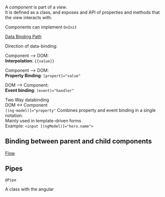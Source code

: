 A _component_ is part of a _view_.   
It is defined as a class, and exposes and API of properties and methods that the view interacts with.






Components can implement `OnInit`

[Data Binding Path](https://angular.io/generated/images/guide/architecture/databinding.png)

Direction of data-binding:

Component --> DOM:  
**Interpolation**: `{{value}}`

Component --> DOM:   
**Property Binding**: `[propert]="value"`

DOM --> Component:  
**Event binding**: `(event)="handler"`

Two Way databinding  
DOM <-> Component  
`[(ng-model)]="property"`
Combines property and event binding in a single notation.  
Mainly used in template-driven forms  
Example: `<input [(ngModel)]="hero.name">`

## Binding between parent and child components
[Flow](https://angular.io/generated/images/guide/architecture/parent-child-binding.png)



## Pipes
`@Pipe`

A class with the angular 

